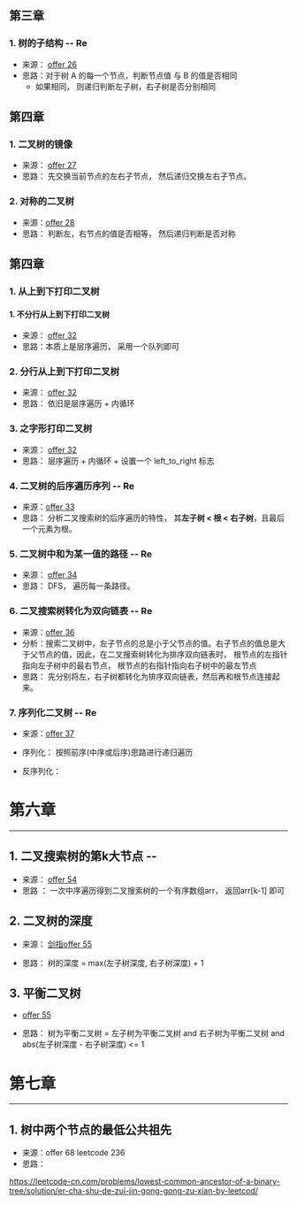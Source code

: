 


## 第三章

### 1. 树的子结构 -- Re

- 来源： [offer 26](<https://www.nowcoder.com/practice/6e196c44c7004d15b1610b9afca8bd88?tpId=13&tqId=11170&tPage=1&rp=1&ru=%2Fta%2Fcoding-interviews&qru=%2Fta%2Fcoding-interviews%2Fquestion-ranking>)
- 思路：对于树 A 的每一个节点，判断节点值 与 B 的值是否相同
  - 如果相同， 则递归判断左子树，右子树是否分别相同

## 第四章

### 1. 二叉树的镜像

- 来源： [offer 27](<https://www.nowcoder.com/practice/564f4c26aa584921bc75623e48ca3011?tpId=13&tqId=11171&tPage=1&rp=1&ru=%2Fta%2Fcoding-interviews&qru=%2Fta%2Fcoding-interviews%2Fquestion-ranking>)
- 思路： 先交换当前节点的左右子节点， 然后递归交换左右子节点。

### 2. 对称的二叉树

- 来源：[offer 28](<https://www.nowcoder.com/practice/ff05d44dfdb04e1d83bdbdab320efbcb?tpId=13&tqId=11211&tPage=1&rp=1&ru=/ta/coding-interviews&qru=/ta/coding-interviews/question-ranking>)
- 思路： 判断左，右节点的值是否相等， 然后递归判断是否对称


## 第四章

### 1. 从上到下打印二叉树

#### 1. 不分行从上到下打印二叉树

- 来源： [offer 32](<https://www.nowcoder.com/practice/7fe2212963db4790b57431d9ed259701?tpId=13&tqId=11175&tPage=2&rp=1&ru=%2Fta%2Fcoding-interviews&qru=%2Fta%2Fcoding-interviews%2Fquestion-ranking>)
- 思路：本质上是层序遍历， 采用一个队列即可

### 2. 分行从上到下打印二叉树

- 来源： [offer 32](<https://www.nowcoder.com/practice/445c44d982d04483b04a54f298796288?tpId=13&tqId=11213&tPage=3&rp=1&ru=%2Fta%2Fcoding-interviews&qru=%2Fta%2Fcoding-interviews%2Fquestion-ranking>)
- 思路： 依旧是层序遍历 + 内循环

### 3. 之字形打印二叉树

- 来源： [offer 32](<https://www.nowcoder.com/practice/91b69814117f4e8097390d107d2efbe0?tpId=13&tqId=11212&tPage=3&rp=1&ru=%2Fta%2Fcoding-interviews&qru=%2Fta%2Fcoding-interviews%2Fquestion-ranking>)
- 思路： 层序遍历 + 内循环 + 设置一个 left_to_right 标志


### 4. 二叉树的后序遍历序列 -- Re

- 来源：[offer 33](<https://www.nowcoder.com/practice/a861533d45854474ac791d90e447bafd?tpId=13&tqId=11176&tPage=2&rp=1&ru=%2Fta%2Fcoding-interviews&qru=%2Fta%2Fcoding-interviews%2Fquestion-ranking>)
- 思路： 分析二叉搜索树的后序遍历的特性， 其**左子树 < 根 < 右子树**，且最后一个元素为根。 

### 5. 二叉树中和为某一值的路径 -- Re

- 来源： [offer 34](<https://www.nowcoder.com/practice/b736e784e3e34731af99065031301bca?tpId=13&tqId=11177&tPage=2&rp=1&ru=%2Fta%2Fcoding-interviews&qru=%2Fta%2Fcoding-interviews%2Fquestion-ranking>)
- 思路： DFS， 遍历每一条路径。


### 6. 二叉搜索树转化为双向链表 -- Re

- 来源：[offer 36](<https://www.nowcoder.com/practice/947f6eb80d944a84850b0538bf0ec3a5?tpId=13&tqId=11179&tPage=2&rp=1&ru=%2Fta%2Fcoding-interviews&qru=%2Fta%2Fcoding-interviews%2Fquestion-ranking>)
- 分析：搜索二叉树中，左子节点的总是小于父节点的值。右子节点的值总是大于父节点的值，因此，在二叉搜索树转化为排序双向链表时， 根节点的左指针指向左子树中的最右节点， 根节点的右指针指向右子树中的最左节点
- 思路： 先分别将左，右子树都转化为排序双向链表，然后再和根节点连接起来。

### 7. 序列化二叉树 -- Re

- 来源：[offer 37](<https://www.nowcoder.com/practice/cf7e25aa97c04cc1a68c8f040e71fb84?tpId=13&tqId=11214&tPage=4&rp=1&ru=%2Fta%2Fcoding-interviews&qru=%2Fta%2Fcoding-interviews%2Fquestion-ranking>)

- 序列化： 按照前序(中序或后序)思路进行递归遍历
- 反序列化：

# 第六章
---

## 1. 二叉搜索树的第k大节点 -- 

- 来源： [offer 54](<https://www.nowcoder.com/practice/ef068f602dde4d28aab2b210e859150a?tpId=13&tqId=11215&tPage=4&rp=1&ru=%2Fta%2Fcoding-interviews&qru=%2Fta%2Fcoding-interviews%2Fquestion-ranking>)
- 思路 ： 一次中序遍历得到二叉搜索树的一个有序数组arr， 返回arr[k-1] 即可

## 2. 二叉树的深度

- 来源： [剑指offer 55](<https://www.nowcoder.com/practice/435fb86331474282a3499955f0a41e8b?tpId=13&tqId=11191&tPage=1&rp=1&ru=/ta/coding-interviews&qru=/ta/coding-interviews/question-ranking>)

- 思路： 树的深度 = max(左子树深度, 右子树深度) + 1
## 3. 平衡二叉树

- [offer 55](<https://www.nowcoder.com/practice/8b3b95850edb4115918ecebdf1b4d222?tpId=13&tqId=11192&tPage=2&rp=1&ru=%2Fta%2Fcoding-interviews&qru=%2Fta%2Fcoding-interviews%2Fquestion-ranking>)

- 思路： 树为平衡二叉树 = 左子树为平衡二叉树 and 右子树为平衡二叉树 and abs(左子树深度 - 右子树深度) <= 1

# 第七章

---

## 1. 树中两个节点的最低公共祖先

- 来源：offer 68  leetcode 236
- 思路：

<https://leetcode-cn.com/problems/lowest-common-ancestor-of-a-binary-tree/solution/er-cha-shu-de-zui-jin-gong-gong-zu-xian-by-leetcod/>